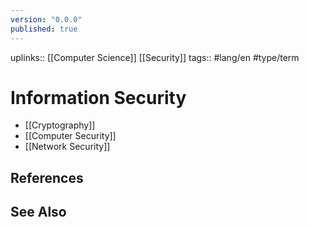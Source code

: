 ```yaml
---
version: "0.0.0"
published: true
---
```

uplinks:: [[Computer Science]] [[Security]]
tags:: #lang/en #type/term 
# Information Security
- [[Cryptography]]
- [[Computer Security]]
- [[Network Security]]

## References

## See Also

